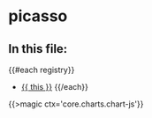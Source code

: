 # picasso
## In this file:
{{#each registry}}
* <a href="#{{ this}}">{{ this }}</a>
{{/each}}

{{>magic ctx='core.charts.chart-js'}}
